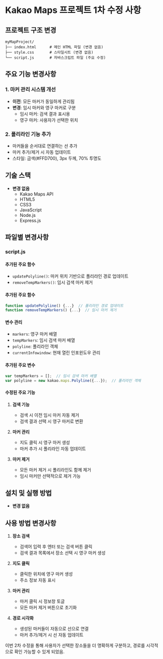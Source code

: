 # Kakao Maps 프로젝트 1차 수정 사항

## 프로젝트 구조 변경
```
myMapProject/
├── index.html      # 메인 HTML 파일 (변경 없음)
├── style.css       # 스타일시트 (변경 없음)
└── script.js       # 자바스크립트 파일 (주요 수정)
```

## 주요 기능 변경사항

### 1. 마커 관리 시스템 개선
- **이전**: 모든 마커가 동일하게 관리됨
- **변경**: 임시 마커와 영구 마커로 구분
  - 임시 마커: 검색 결과 표시용
  - 영구 마커: 사용자가 선택한 위치

### 2. 폴리라인 기능 추가
- 마커들을 순서대로 연결하는 선 추가
- 마커 추가/제거 시 자동 업데이트
- 스타일: 금색(#FFD700), 3px 두께, 70% 투명도

## 기술 스택
- **변경 없음**
  - Kakao Maps API
  - HTML5
  - CSS3
  - JavaScript
  - Node.js
  - Express.js

## 파일별 변경사항

### script.js

#### 추가된 주요 함수
- `updatePolyline()`: 마커 위치 기반으로 폴리라인 경로 업데이트
- `removeTempMarkers()`: 임시 검색 마커 제거

#### 추가된 주요 함수
```javascript
function updatePolyline() {...}  // 폴리라인 경로 업데이트
function removeTempMarkers() {...}  // 임시 마커 제거
```

#### 변수 관리
- `markers`: 영구 마커 배열
- `tempMarkers`: 임시 검색 마커 배열
- `polyline`: 폴리라인 객체
- `currentInfowindow`: 현재 열린 인포윈도우 관리

#### 추가된 주요 변수
```javascript
var tempMarkers = [];  // 임시 검색 마커 배열
var polyline = new kakao.maps.Polyline({...});  // 폴리라인 객체
```

#### 수정된 주요 기능
1. **검색 기능**
   - 검색 시 이전 임시 마커 자동 제거
   - 검색 결과 선택 시 영구 마커로 변환

2. **마커 관리**
   - 지도 클릭 시 영구 마커 생성
   - 마커 추가 시 폴리라인 자동 업데이트

3. **마커 제거**
   - 모든 마커 제거 시 폴리라인도 함께 제거
   - 임시 마커만 선택적으로 제거 가능

## 설치 및 실행 방법
- **변경 없음**

## 사용 방법 변경사항
1. **장소 검색**
   - 검색어 입력 후 엔터 또는 검색 버튼 클릭
   - 검색 결과 목록에서 장소 선택 시 영구 마커 생성

2. **지도 클릭**
   - 클릭한 위치에 영구 마커 생성
   - 주소 정보 자동 표시

3. **마커 관리**
   - 마커 클릭 시 정보창 토글
   - 모든 마커 제거 버튼으로 초기화

4. **경로 시각화**
   - 생성된 마커들이 자동으로 선으로 연결
   - 마커 추가/제거 시 선 자동 업데이트

이번 2차 수정을 통해 사용자가 선택한 장소들을 더 명확하게 구분하고, 경로를 시각적으로 확인 가능할 수 있게 되었음.

